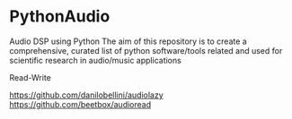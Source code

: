 # PythonAudio
Audio DSP using Python
The aim of this repository is to create a comprehensive, curated list of python software/tools related and used for scientific research in audio/music applications

Read-Write

https://github.com/danilobellini/audiolazy
https://github.com/beetbox/audioread

